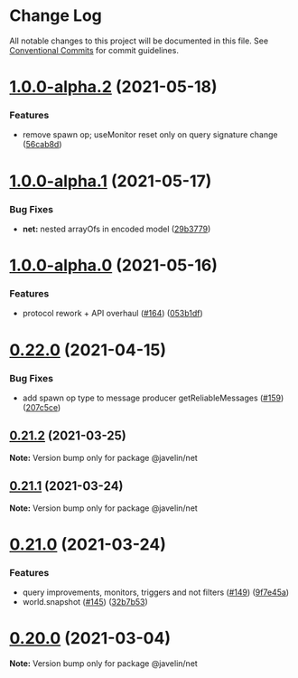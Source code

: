 # Change Log

All notable changes to this project will be documented in this file.
See [Conventional Commits](https://conventionalcommits.org) for commit guidelines.

# [1.0.0-alpha.2](https://github.com/3mcd/javelin/compare/v1.0.0-alpha.1...v1.0.0-alpha.2) (2021-05-18)


### Features

* remove spawn op; useMonitor reset only on query signature change ([56cab8d](https://github.com/3mcd/javelin/commit/56cab8d0b7d7fa214692d55b21b75c727fe64847))





# [1.0.0-alpha.1](https://github.com/3mcd/javelin/compare/v1.0.0-alpha.0...v1.0.0-alpha.1) (2021-05-17)


### Bug Fixes

* **net:** nested arrayOfs in encoded model ([29b3779](https://github.com/3mcd/javelin/commit/29b3779feb91fe86b0a14232b060e9777a031418))





# [1.0.0-alpha.0](https://github.com/3mcd/javelin/compare/v0.22.0...v1.0.0-alpha.0) (2021-05-16)


### Features

* protocol rework + API overhaul ([#164](https://github.com/3mcd/javelin/issues/164)) ([053b1df](https://github.com/3mcd/javelin/commit/053b1dfc5972786b86d06339db8c6751a8dae6f4))





# [0.22.0](https://github.com/3mcd/javelin/compare/v0.21.2...v0.22.0) (2021-04-15)


### Bug Fixes

* add spawn op type to message producer getReliableMessages ([#159](https://github.com/3mcd/javelin/issues/159)) ([207c5ce](https://github.com/3mcd/javelin/commit/207c5ce0b7036cfe861fa52ae9570dc41485bb6a))





## [0.21.2](https://github.com/3mcd/javelin/compare/v0.21.1...v0.21.2) (2021-03-25)

**Note:** Version bump only for package @javelin/net





## [0.21.1](https://github.com/3mcd/javelin/compare/v0.21.0...v0.21.1) (2021-03-24)

**Note:** Version bump only for package @javelin/net





# [0.21.0](https://github.com/3mcd/javelin/compare/v0.20.0...v0.21.0) (2021-03-24)


### Features

* query improvements, monitors, triggers and not filters ([#149](https://github.com/3mcd/javelin/issues/149)) ([9f7e45a](https://github.com/3mcd/javelin/commit/9f7e45a9d6ee42b46f0f537e8f798c7c70b34388))
* world.snapshot ([#145](https://github.com/3mcd/javelin/issues/145)) ([32b7b53](https://github.com/3mcd/javelin/commit/32b7b533e061a62343d6532281949bd8db5ea602))





# [0.20.0](https://github.com/3mcd/javelin/compare/v0.19.4...v0.20.0) (2021-03-04)

**Note:** Version bump only for package @javelin/net
